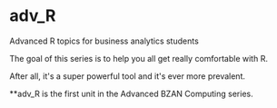 adv_R
=====

Advanced R topics for business analytics students

The goal of this series is to help you all get really comfortable with R.

After all, it's a super powerful tool and it's ever more prevalent.

**adv_R is the first unit in the Advanced BZAN Computing series.

